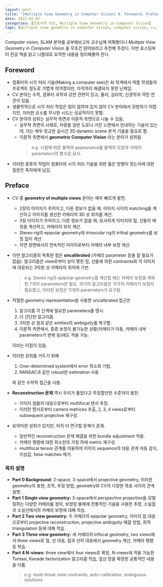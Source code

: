 ```yaml
---
layout: post
title: "[Multiple View Geometry in Computer Vision] 0. Foreword, Preface"
date: 2022-02-07
categories: [전공서적 리딩, Multiple View Geometry in Computer Vision]
tags: [multiple view geometry in computer vision, computer vision, cv, foreword, preface]
---
```


Computer vision, SLAM 분야를 공부해보고자 교수님께 여쭤봤더니 _Multiple View Geometry in Computer Vision_ 을 무조건 읽어보라고 추천해 주셨다. 이번 포스팅부터 전공 책을 읽고 나름대로 요약한 내용을 정리해볼까 한다.


## Foreword
- 컴퓨터의 시각 처리 기술(Making a computer see)은 AI 학계에서 여름 학생들의 프로젝트 정도로 가볍게 여겨졌지만, 아직까지 해결되지 못한 난제임.
- CV 분야는 수학, 컴퓨터 과학과 강한 관련이 있고, 물리, 심리학, 신경학과 약한 연관이 있음.
- 생물학적으로 시각 처리 작업은 많이 알려져 있지 않아 CV 분야에서 모방하기 어렵지만, 이러한 요소를 무시한 시도는 성공적이지 못함.
- CV 분야의 성취는 실무적 측면과 이론적 측면으로 나눌 수 있음.
  -  실무적 측면의 사례로, 차량을 일반 도로나 거친 노면에서 안내하는 기술이 있는데, 이는 매우 정교한 실시간 3D dynamic scene 분석 기술을 필요로 함.
  - 이론적 측면에서 __geometric Computer Vision__ 라는 분야가 성취됨.
    > e.g. 시점에 따른 물체의 appearance를 물체의 모양과 카메라 parameters의 함수로 묘사.
- 이러한 종류의 작업이 컴퓨터의 시각 처리 기술을 위한 옳은 방향이 맞는지에 대한 질문은 독자에게 남김.

## Preface
- CV 중 __geometry of multiple views__ 분야는 매우 빠르게 발전.
  - 2장의 이미지가 주어지고, 다른 정보가 없을 때, 이미지 사이의 matching을 계산하고 이미지를 생선한 카메라의 3D 상 위치를 계산.
  - 3장 이미지가 주어지고, 다른 정보가 없을 때, 유사하게 이미지의 점, 선들의 매칭을 계산하고, 카메라의 위치 계산.
  - Stereo rig의 epipolar geometry와 trinocular rig의 trifoal geometry를 보정 없이 계산.
  - 자연 장면에서의 연속적인 이미지로부터 카메라 내부 보정 계산.
- 이런 알고리즘의 독특한 점은 __uncalibrated__ (카메라 parameter 등을 알 필요가 없음). 알고리즘은 view로부터 상이 맺힌 점, 선들에 의한 contraints와 각 이미지에 대응되는 3차원 상 카메라의 위치에 기반.
  > e.g. Stereo rig의 epipolar geometry를 계산할 때는 카메라 보정을 제외한 7개의 parameters만 필요. 과거의 알고리즘은 각각의 카메라가 보정이 필요했고, 이러한 보정은 11개의 parameters가 요구됨.
- 적절한 geometry representation을 사용한 uncalibrated 접근은

  1. 알고리즘 각 단계에 필요한 parameters를 명시.
  2. 더 간단한 알고리즘.
  3. 3차원 상 점과 같은 entities의 ambiguity를 복구함.
  4. 이론적 측면에서, 종종 보정이 불가능한 상황(카메라가 이동, 카메라 내부 parameters가 변화 등)에도 적용 가능.

    이라는 이점이 있음. 

- 이러한 성취를 거두기 위해

  1. Over-determined system에서 error 최소화 기법.
  2. RANSAC과 같은 robust한 estimation 사용.

    와 같은 수학적 접근을 사용.

- __Reconstruction 문제__ 역시 우리가 풀었다고 주장할만한 수준까지 발전.
  - 이미지 점들의 대응으로부터 multifocal 텐서 추정.
  - 이러한 텐서로부터 camera matrices 추출, 2, 3, 4 views로부터 subsequent projective 재구성.
- 유의미한 성취가 있지만, 아직 더 연구할 문제가 존재.
  -  일반적인 reconstruction 문제 해결을 위한 bundle adjustment 적용.
  -  카메라 행렬에 대한 최소한의 가정 하에 metric 재구성.
  -  multifocal tensor 관계를 이용하여 이미지 sequence의 대응 관계 자동 감지, 이상값, false matches 제거.


### 목차 설명
- __Part 0 Background:__ 2-space, 3-space에서 projective geometry, 이러한 geometry의 표현, 조작, 추정 방법, geometry와 CV의 다양한 목표 사이의 관계 설명.
- __Part 1 Single view geometry:__ 3-space에서 perspective projection을 모델링하는 다양한 카메라를 정의, 보정된 물체에 전통적인 기술을 사용한 추정, 소실점과 소실선에서의 카메라 보정에 대해 학습.
- __Part 2 Two view geometry:__ 두 카메라의 epipolar geometry, 이미지 점 대응으로부터 projective reconstruction, projective ambiguity 해결 방법, 최적 triangulation 등에 대해 학습.
- __Part 3 Three view geometry:__ 세 카메라의 trifocal geometry, two views에서 three views로 점, 선 대응, 점과 선의 대응에서 geometry 계산, 카메라 행렬 등 학습.
- __Part 4 N-views:__ three view에서 four views로 확장, N-views에 적용 가능한 Tomasi, Kanade factorization 알고리즘 학습, 앞선 장을 확장한 공통적인 내용을 다룸.
  > e.g. multi-linear view contraints, auto-calibration, ambiguous solutions